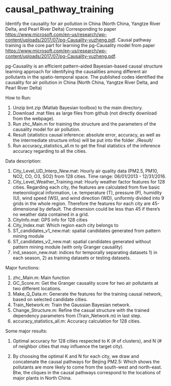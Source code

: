 # causal_pathway_training
Identify the causality for air pollution in China (North China, Yangtze River Delta, and Pearl River Delta)
Corresponding to paper https://www.microsoft.com/en-us/research/wp-content/uploads/2017/07/pg-Causality-yuzheng.pdf.
Causal pathway training is the core part for learning the pg-Causality model from paper https://www.microsoft.com/en-us/research/wp-content/uploads/2017/07/pg-Causality-yuzheng.pdf. 


pg-Causality is an efficient pattern-aided Bayesian-based causal structure learning approach for identifying the causalities among different air pollutants in the spatio-temporal space. The published codes identified the causality for air pollution in China (North China, Yangtze River Delta, and Pearl River Delta) 

How to Run:
1.	Unzip bnt.zip (Matlab Bayesian toolbox) to the main directory.
2.	Download .mat files as large files from github (not directly download from the webpage).
3.	Run zhc_Main.m for training the structure and the parameters of the causality model for air pollution.
4.	Result (statistics causal inference: absolute error, accuracy, as well as the intermediate structure infos) will be put into the folder ./Result/
5.	Run accuracy_statistics_all.m to get the final statistics of the inference accuracy regarding to all the cities.

Data description:
1.	City_Level_UD_Interp_New.mat: Hourly air quality data (PM2.5, PM10, NO2, CO, O3, SO2) from 128 cities. Time range: 06/01/2013 - 12/31/2016. 
2.	City_Level_Weather_Training.mat: Hourly weather factor features for 128 cities. Regarding each city, the features are calculated from five basic meteorological information, i.e. temperature (T), pressure (P), humidity (U), wind speed (WS), and wind direction (WD), uniformly divided into 9 grids in the whole region. Therefore the features for each city are 45-dimensional by default. The dimension could be less than 45 if there’s no weather data contained in a grid.
3.	CityInfo.mat: GPS info for 128 cities
4.	City_Index.mat: Which region each city belongs to
5.	ST_candidates_v1_new.mat: spatial candidates generated from pattern mining module
6.	ST_candidates_v2_new.mat: spatial candidates generated without pattern mining module (with only Granger causality)
7.	ind_season_new.mat: indices for temporally separating datasets 1) in each season, 2) as training datasets or testing datasets.

Major functions:
1.	zhc_Main.m: Main function
2.	GC_Score.m: Get the Granger causality score for two air pollutants at two different locations.
3.	Make_Q_Data.m: Generate the features for the training causal network, based on selected candidate cities.
4.	Train_Network.m: Train the Gaussian Bayesian network.
5.	Change_Structure.m: Refine the casual structure with the trained dependency parameters from (Train_Network.m) in last step.
6.	accuracy_statistics_all.m: Accuracy calculation for 128 cities.


Some major results:

1.	Optimal accuracy for 128 cities respected to K (# of clusters), and N (# of neighbor cities that may influence the target city).
 
2.	By choosing the optimal K and N for each city, we draw and concatenate the causal pathways for Beijing PM2.5: Which shows the pollutants are more likely to come from the south-west and north-east. Btw, the cliques in the causal pathways correspond to the locations of major plants in North China. 
   

